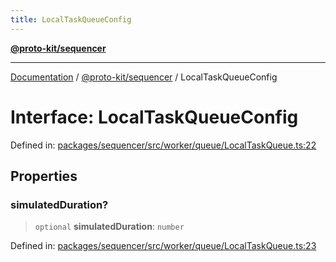 ```yaml
---
title: LocalTaskQueueConfig
---
```


[**@proto-kit/sequencer**](../README.md)

***

[Documentation](../../../README.md) / [@proto-kit/sequencer](../README.md) / LocalTaskQueueConfig

# Interface: LocalTaskQueueConfig

Defined in: [packages/sequencer/src/worker/queue/LocalTaskQueue.ts:22](https://github.com/proto-kit/framework/blob/4d6b3b6da51b3edee0fbf25ce72c1f59ec61e891/packages/sequencer/src/worker/queue/LocalTaskQueue.ts#L22)

## Properties

### simulatedDuration?

> `optional` **simulatedDuration**: `number`

Defined in: [packages/sequencer/src/worker/queue/LocalTaskQueue.ts:23](https://github.com/proto-kit/framework/blob/4d6b3b6da51b3edee0fbf25ce72c1f59ec61e891/packages/sequencer/src/worker/queue/LocalTaskQueue.ts#L23)
